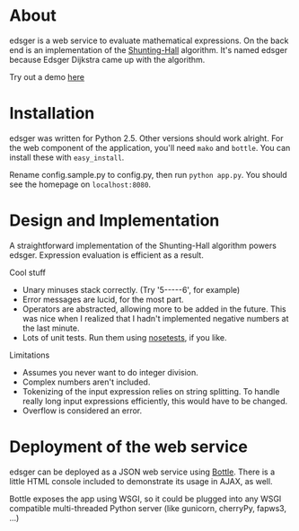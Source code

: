 About
=====

edsger is a web service to evaluate mathematical expressions. On the back end is an implementation of the [Shunting-Hall](http://en.wikipedia.org/wiki/Shunting-yard_algorithm) algorithm. It's named edsger because Edsger Dijkstra came up with the algorithm.

Try out a demo [here](http://www.teamcurious.com/edsger/)

Installation
============

edsger was written for Python 2.5. Other versions should work alright. For the web component of the application, you'll need `mako` and `bottle`. You can install these with `easy_install`.

Rename config.sample.py to config.py, then run `python app.py`. You should see the homepage on `localhost:8080`.

Design and Implementation
=========================

A straightforward implementation of the Shunting-Hall algorithm powers edsger. Expression evaluation is efficient as a result. 

Cool stuff

* Unary minuses stack correctly. (Try '5-----6', for example)
* Error messages are lucid, for the most part.
* Operators are abstracted, allowing more to be added in the future. This was nice when I realized that I hadn't implemented negative numbers at the last minute.
* Lots of unit tests. Run them using [nosetests](http://somethingaboutorange.com/mrl/projects/nose/0.11.3/), if you like.

Limitations

* Assumes you never want to do integer division.
* Complex numbers aren't included.
* Tokenizing of the input expression relies on string splitting. To handle really long input expressions efficiently, this would have to be changed.
* Overflow is considered an error. 

Deployment of the web service
=============================

edsger can be deployed as a JSON web service using [Bottle](http://github.com/defnull/bottle). There is a little HTML console included to demonstrate its usage in AJAX, as well.

Bottle exposes the app using WSGI, so it could be plugged into any WSGI compatible multi-threaded Python server (like gunicorn, cherryPy, fapws3, ...)